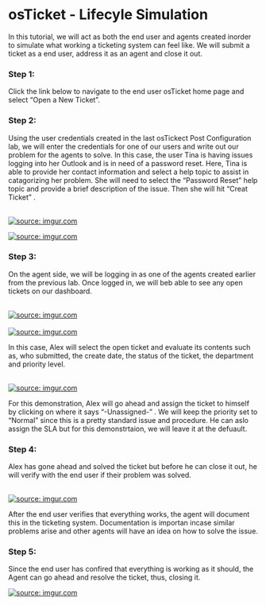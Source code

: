 <h1> osTicket - Lifecyle Simulation </h1>

<p>In this tutorial, we will act as both the end user and agents created inorder to simulate what working a ticketing system can feel like. We will submit a ticket as a end user, address it as an agent and close it out. </p>

<h3> Step 1:</h3>

<p>Click the link below to navigate to the end user osTicket home page and select “Open a New Ticket”.  </p>




<h3> Step 2: </h3>

<p> Using the user credentials created in the last osTickect Post Configuration lab, we will enter the credentials for one of our users and write out our problem for the agents to solve. In this case, the user Tina is having issues logging into her Outlook and is in need of a password reset. Here, Tina is able to provide her contact information and select a help topic to assist in catagorizing her problem. She will need to select the “Password Reset” help topic and provide a brief description of the issue. Then she will hit “Creat Ticket”
. </p>
</br>
<a href="https://imgur.com/ajEjnct"><img src="https://i.imgur.com/ajEjnct.png" title="source: imgur.com" /></a>
</br>

<a href="https://imgur.com/90XlOWf"><img src="https://i.imgur.com/90XlOWf.png" title="source: imgur.com" /></a>
</br>


<h3> Step 3: </h3>

<p>On the agent side, we will be logging in as one of the agents created earlier from the previous lab. Once logged in, we will beb able to see any open tickets on our dashboard.</p>

</br>
<a href="https://imgur.com/IHOEye5"><img src="https://i.imgur.com/IHOEye5.png" title="source: imgur.com" /></a>
</br>

</br>
<a href="https://imgur.com/XpZCMGF"><img src="https://i.imgur.com/XpZCMGF.png" title="source: imgur.com" /></a>
</br>

<p> In this case, Alex will select the open ticket and evaluate its contents such as, who submitted, the create date, the status of the ticket, the department and priority level.</p>


</br>
<a href="https://imgur.com/mdj8I1z"><img src="https://i.imgur.com/mdj8I1z.png" title="source: imgur.com" /></a>
</br>

<p>For this demonstration, Alex will go ahead and assign the ticket to himself by clicking on where it says “-Unassigned-” . We will keep the priority set to “Normal” since this is a pretty standard issue and procedure. He can aslo assign the SLA but for this demonstrtaion, we will leave it at the defuault. </p>




<h3>Step 4: </h3>

<p>Alex has gone ahead and solved the ticket but before he can close it out, he will verify with the end user if their problem was solved.</p>

</br>
<a href="https://imgur.com/jb3yFQe"><img src="https://i.imgur.com/jb3yFQe.png" title="source: imgur.com" /></a>
</br>

<p>After the end user verifies that everything works, the agent will document this in the ticketing system. Documentation is importan incase similar problems arise and other agents will have an idea on how to solve the issue.  </p>



<h3>Step 5:</h3>

<p>Since the end user has confired that everything is working as it should, the Agent can go ahead and resolve the ticket, thus, closing it. </h3>

<a href="https://imgur.com/0R1hXCO"><img src="https://i.imgur.com/0R1hXCO.png" title="source: imgur.com" /></a>
